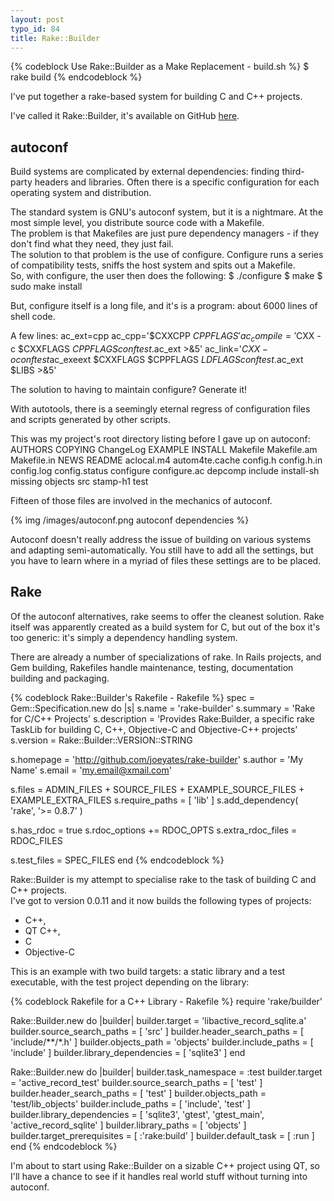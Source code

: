```yaml
--- 
layout: post
typo_id: 84
title: Rake::Builder
---
```

{% codeblock Use Rake::Builder as a Make Replacement - build.sh %}
$ rake build
{% endcodeblock %}

I've put together a rake-based system for building C and C++ projects.

<p>
I've called it Rake::Builder, it's available on GitHub <a href="http://github.com/joeyates/rake-builder">here</a>.
</p>

<!--more-->

<h2>autoconf</h2>

<p>
Build systems are complicated by external dependencies: finding third-party headers and libraries. Often there is a specific configuration for each operating system and distribution.
</p>

<p>
The standard system is GNU's autoconf system, but it is a nightmare. At the most simple level, you distribute source code with a Makefile.<br/>
The problem is that Makefiles are just pure dependency managers - if they don't find what they need, they just fail.<br/>
The solution to that problem is the use of <string>configure</strong>. Configure runs a series of compatibility tests, sniffs the host system and spits out a Makefile.<br/>
So, with configure, the user then does the following:
<typo:code lang="shell">
$ ./configure
$ make
$ sudo make install
</typo:code>
</p>

But, configure itself is a long file, and it's is a program: about 6000 lines of shell code.

A few lines:
    ac_ext=cpp
    ac_cpp='$CXXCPP $CPPFLAGS'
    ac_compile='$CXX -c $CXXFLAGS $CPPFLAGS conftest.$ac_ext >&5'
    ac_link='$CXX -o conftest$ac_exeext $CXXFLAGS $CPPFLAGS $LDFLAGS conftest.$ac_ext $LIBS >&5'

The solution to having to maintain configure? Generate it!

With autotools, there is a seemingly eternal regress of configuration files and scripts generated by other scripts.

This was my project's root directory listing before I gave up on autoconf:<br/>
    AUTHORS
    COPYING
    ChangeLog
    EXAMPLE
    INSTALL
    Makefile
    Makefile.am
    Makefile.in
    NEWS
    README
    aclocal.m4
    autom4te.cache
    config.h
    config.h.in
    config.log
    config.status
    configure
    configure.ac
    depcomp
    include
    install-sh
    missing
    objects
    src
    stamp-h1
    test

Fifteen of those files are involved in the mechanics of autoconf.

{% img /images/autoconf.png autoconf dependencies %}

Autoconf doesn't really address the issue of building on various systems and adapting semi-automatically. You still have to add all the settings, but you have to learn where in a myriad of files these settings are to be placed.

## Rake

Of the autoconf alternatives, rake seems to offer the cleanest solution. Rake itself was apparently created as a build system for C, but out of the box it's too generic: it's simply a dependency handling system.

There are already a number of specializations of rake. In Rails projects, and Gem building, Rakefiles handle maintenance, testing, documentation building and packaging.

{% codeblock Rake::Builder's Rakefile - Rakefile %}
spec = Gem::Specification.new do |s|
  s.name             = 'rake-builder'
  s.summary          = 'Rake for C/C++ Projects'
  s.description      = 'Provides Rake:Builder, a specific rake TaskLib for building C, C++, Objective-C and Objective-C++ projects'
  s.version          = Rake::Builder::VERSION::STRING

  s.homepage         = 'http://github.com/joeyates/rake-builder'
  s.author           = 'My Name'
  s.email            = 'my.email@xmail.com'

  s.files            = ADMIN_FILES +
                       SOURCE_FILES +
                       EXAMPLE_SOURCE_FILES +
                       EXAMPLE_EXTRA_FILES
  s.require_paths    = [ 'lib' ]
  s.add_dependency( 'rake', '>= 0.8.7' )

  s.has_rdoc         = true
  s.rdoc_options     += RDOC_OPTS
  s.extra_rdoc_files = RDOC_FILES

  s.test_files       = SPEC_FILES
end
{% endcodeblock %}

<p>
Rake::Builder is my attempt to specialise rake to the task of building C and C++ projects.<br />
I've got to version 0.0.11 and it now builds the following types of projects:
<ul>
	<li>C++,</li>
	<li>QT C++,</li>
	<li>C</li>
	<li>Objective-C</li>
</ul>
</p>

<p>
This is an example with two build targets: a static library and a test executable, with the test project depending on the library:

{% codeblock Rakefile for a C++ Library - Rakefile %}
require 'rake/builder'

Rake::Builder.new do |builder|
  builder.target               = 'libactive_record_sqlite.a'
  builder.source_search_paths  = [ 'src' ]
  builder.header_search_paths  = [ 'include/**/*.h' ]
  builder.objects_path         = 'objects'
  builder.include_paths        = [ 'include' ]
  builder.library_dependencies = [ 'sqlite3' ]
end

Rake::Builder.new do |builder|
  builder.task_namespace       = :test
  builder.target               = 'active_record_test'
  builder.source_search_paths  = [ 'test' ]
  builder.header_search_paths  = [ 'test' ]
  builder.objects_path         = 'test/lib_objects'
  builder.include_paths        = [ 'include', 'test' ]
  builder.library_dependencies = [ 'sqlite3', 'gtest', 'gtest_main', 'active_record_sqlite' ]
  builder.library_paths        = [ 'objects' ]
  builder.target_prerequisites = [ :'rake:build' ]
  builder.default_task         = [ :run ]
end
{% endcodeblock %}

<p>
I'm about to start using Rake::Builder on a sizable C++ project using QT, so I'll have a chance to see if it handles real world stuff without turning into autoconf.
</p>
